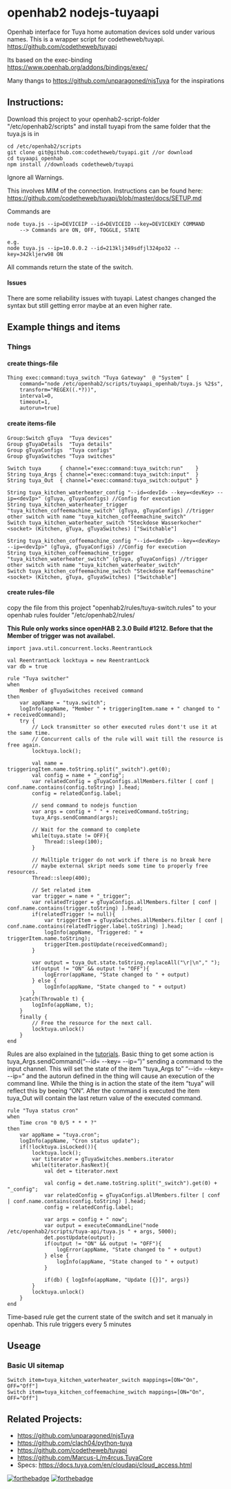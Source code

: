 # openhab2 nodejs-tuyaapi
Openhab interface for Tuya home automation devices sold under various names.
This is a wrapper script for codetheweb/tuyapi. https://github.com/codetheweb/tuyapi

Its based on the exec-binding https://www.openhab.org/addons/bindings/exec/

Many thangs to https://github.com/unparagoned/njsTuya for the inspirations

## Instructions:

Download this project to your openhab2-script-folder "/etc/openhab2/scripts" and install tuyapi from the same folder that the tuya.js is in
```
cd /etc/openhab2/scripts
git clone git@github.com:codetheweb/tuyapi.git //or download
cd tuyaapi_openhab
npm install //downloads codetheweb/tuyapi
```

Ignore all Warnings.

This involves MIM of the connection. Instructions can be found here: https://github.com/codetheweb/tuyapi/blob/master/docs/SETUP.md

Commands are
```
node tuya.js --ip=DEVICEIP --id=DEVICEID --key=DEVICEKEY COMMAND
    --> Commands are ON, OFF, TOGGLE, STATE

e.g.
node tuya.js --ip=10.0.0.2 --id=213klj349sdfjl324po32 --key=342kljerw98 ON
```
All commands return the state of the switch.

#### Issues
There are some reliability issues with tuyapi. Latest changes changed the syntax but still getting error maybe at an even higher rate.

## Example things and items

### Things

#### create things-file
```
Thing exec:command:tuya_switch "Tuya Gateway"  @ "System" [
    command="node /etc/openhab2/scripts/tuyaapi_openhab/tuya.js %2$s", 
    transform="REGEX((.*?))",
    interval=0,
    timeout=1,
    autorun=true]
```

#### create items-file
```
Group:Switch gTuya  "Tuya devices"
Group gTuyaDetails  "Tuya details"
Group gTuyaConfigs  "Tuya configs"
Group gTuyaSwitches "Tuya switches"

Switch tuya      { channel="exec:command:tuya_switch:run"    }
String tuya_Args { channel="exec:command:tuya_switch:input"  }
String tuya_Out  { channel="exec:command:tuya_switch:output" }

String tuya_kitchen_waterheater_config "--id=<devId> --key=<devKey> --ip=<devIp>" (gTuya, gTuyaConfigs) //Config for execution
String tuya_kitchen_waterheater_trigger "tuya_kitchen_coffeemachine_switch" (gTuya, gTuyaConfigs) //trigger other switch with name "tuya_kitchen_coffeemachine_switch"
Switch tuya_kitchen_waterheater_switch "Steckdose Wasserkocher" <socket> (Kitchen, gTuya, gTuyaSwitches) ["Switchable"]

String tuya_kitchen_coffeemachine_config "--id=<devId> --key=<devKey> --ip=<devIp>" (gTuya, gTuyaConfigs) //Config for execution
String tuya_kitchen_coffeemachine_trigger "tuya_kitchen_waterheater_switch" (gTuya, gTuyaConfigs) //trigger other switch with name "tuya_kitchen_waterheater_switch"
Switch tuya_kitchen_coffeemachine_switch "Steckdose Kaffeemaschine" <socket> (Kitchen, gTuya, gTuyaSwitches) ["Switchable"]
```

#### create rules-file
copy the file from this project "openhab2/rules/tuya-switch.rules" to your openhab rules foulder "/etc/openhab2/rules/

**This Rule only works since openHAB 2.3.0 Build #1212. Before that the Member of trigger was not availabel.**
```
import java.util.concurrent.locks.ReentrantLock

val ReentrantLock locktuya = new ReentrantLock
var db = true

rule "Tuya switcher"
when
    Member of gTuyaSwitches received command
then
    var appName = "tuya.switch";
    logInfo(appName, "Member " + triggeringItem.name + " changed to " + receivedCommand);
    try {
        // Lock transmitter so other executed rules dont't use it at the same time.
        // Concurrent calls of the rule will wait till the resource is free again.
        locktuya.lock();

        val name = triggeringItem.name.toString.split("_switch").get(0);
        val config = name + "_config";
        var relatedConfig = gTuyaConfigs.allMembers.filter [ conf | conf.name.contains(config.toString) ].head;
        config = relatedConfig.label;

        // send command to nodejs function
        var args = config + " " + receivedCommand.toString;
        tuya_Args.sendCommand(args);

        // Wait for the command to complete
        while(tuya.state != OFF){
            Thread::sleep(100);
        }

        // Mulltiple trigger do not work if there is no break here
        // maybe external skript needs some time to properly free resources.
        Thread::sleep(400);

        // Set related item
        var trigger = name + "_trigger";
        var relatedTrigger = gTuyaConfigs.allMembers.filter [ conf | conf.name.contains(trigger.toString) ].head;
        if(relatedTrigger != null){
            var triggerItem = gTuyaSwitches.allMembers.filter [ conf | conf.name.contains(relatedTrigger.label.toString) ].head;
            logInfo(appName, "Triggered: " + triggerItem.name.toString);
            triggerItem.postUpdate(receivedCommand);
        }

        var output = tuya_Out.state.toString.replaceAll("\r|\n"," ");
        if(output != "ON" && output != "OFF"){
            logError(appName, "State changed to " + output)
        } else {
            logInfo(appName, "State changed to " + output)
        }
    }catch(Throwable t) {
        logInfo(appName, t);
    }
    finally {
        // Free the resource for the next call.
        locktuya.unlock()
    }
end
```
Rules are also explained in the [tutorials](https://docs.openhab.org/tutorials/beginner/rules.html). Basic thing to get some action is tuya_Args.sendCommand(“--id=<devId> --key=<devKey> --ip=<devIp>”)” sending a command to the input channel. This will set the state of the item “tuya_Args to” “--id=<devId> --key=<devKey> --ip=<devIp>” and the autorun defined in the thing will cause an execution of the command line. While the thing is in action the state of the item “tuya” will reflect this by beeing “ON”. After the command is executed the item tuya_Out will contain the last return value of the executed command.


```
rule "Tuya status cron"
when
    Time cron "0 0/5 * * * ?"
then
    var appName = "tuya.cron";
    logInfo(appName, "Cron status update");
    if(!locktuya.isLocked()){
        locktuya.lock();
        var titerator = gTuyaSwitches.members.iterator
        while(titerator.hasNext){
            val det = titerator.next

            val config = det.name.toString.split("_switch").get(0) + "_config";
            var relatedConfig = gTuyaConfigs.allMembers.filter [ conf | conf.name.contains(config.toString) ].head;
            config = relatedConfig.label;

            var args = config + " now";
            var output = executeCommandLine("node /etc/openhab2/scripts/tuya-api/tuya.js " + args, 5000);
            det.postUpdate(output);
            if(output != "ON" && output != "OFF"){
                logError(appName, "State changed to " + output)
            } else {
                logInfo(appName, "State changed to " + output)
            }

            if(db) { logInfo(appName, "Update [{}]", args)}
        }
        locktuya.unlock()
    }
end
```
Time-based rule get the current state of the switch and set it manualy in openhab. This rule triggers every 5 minutes

## Useage
### Basic UI sitemap
```
Switch item=tuya_kitchen_waterheater_switch mappings=[ON="On", OFF="Off"]
Switch item=tuya_kitchen_coffeemachine_switch mappings=[ON="On", OFF="Off"]
```

## Related Projects:
- https://github.com/unparagoned/njsTuya
- https://github.com/clach04/python-tuya
- https://github.com/codetheweb/tuyapi
- https://github.com/Marcus-L/m4rcus.TuyaCore
- Specs: https://docs.tuya.com/en/cloudapi/cloud_access.html

[![forthebadge](https://forthebadge.com/images/badges/made-with-javascript.svg)](https://forthebadge.com)
[![forthebadge](https://forthebadge.com/images/badges/built-with-love.svg)](https://forthebadge.com)